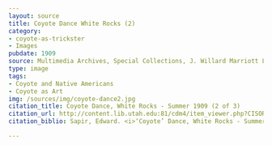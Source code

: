 ```yaml
---
layout: source
title: Coyote Dance White Rocks (2)
category: 
- coyote-as-trickster
- Images
pubdate: 1909
source: Multimedia Archives, Special Collections, J. Willard Marriott Library, University of Utah
type: image
tags: 
- Coyote and Native Americans
- Coyote as Art
img: /sources/img/coyote-dance2.jpg
citation_title: Coyote Dance, White Rocks - Summer 1909 (2 of 3)
citation_url: http://content.lib.utah.edu:81/cdm4/item_viewer.php?CISOROOT=/uaida&CISOPTR=44435&CISOBOX=1&REC=5
citation_biblio: Sapir, Edward. <i>‘Coyote’ Dance, White Rocks - Summer 1909.</i> Photograph, 1909. http://content.lib.utah.edu:81/cdm4/item_viewer.php?CISOROOT=/uaida&CISOPTR=44435&CISOBOX=1&REC=5

---
```


